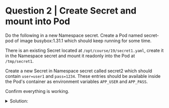 # Question 2 | Create Secret and mount into Pod

Do the following in a new Namespace secret. Create a Pod named secret-pod of image busybox:1.31.1 which should keep running for some time.

There is an existing Secret located at `/opt/course/19/secret1.yaml`, create it in the Namespace secret and mount it readonly into the Pod at `/tmp/secret1`.

Create a new Secret in Namespace secret called secret2 which should contain `user=user1` and `pass=1234`. These entries should be available inside the Pod's container as environment variables `APP_USER` and `APP_PASS`.

Confirm everything is working.

<details><summary>Solution:</summary>

First, we create the Namespace and the requested Secrets in it:

```shell
kubectl create ns secret

cp /opt/course/19/secret1.yaml 19_secret1.yaml

vim 19_secret1.yaml
```

We need to adjust the Namespace for that Secret:

```yaml
# 19_secret1.yaml
apiVersion: v1
data:
  halt: IyEgL2Jpbi9zaAo...
kind: Secret
metadata:
  creationTimestamp: null
  name: secret1
  namespace: secret           # change
```

```shell
kubectl -f 19_secret1.yaml create
```

Next, we create the second Secret:

```shell
kubectl -n secret create secret generic secret2 --from-literal=user=user1 --from-literal=pass=1234
```

Now, we create the Pod template:

```shell
kubectl -n secret run secret-pod --image=busybox:1.31.1 -- sh -c "sleep 5d" > 19.yaml

vim 19.yaml
```

Then, make the necessary changes:

```yaml
# 19.yaml
apiVersion: v1
kind: Pod
metadata:
  creationTimestamp: null
  labels:
    run: secret-pod
  name: secret-pod
  namespace: secret                       # add
spec:
  containers:
  - args:
    - sh
    - -c
    - sleep 1d
    image: busybox:1.31.1
    name: secret-pod
    resources: {}
    env:                                  # add
    - name: APP_USER                      # add
      valueFrom:                          # add
        secretKeyRef:                     # add
          name: secret2                   # add
          key: user                       # add
    - name: APP_PASS                      # add
      valueFrom:                          # add
        secretKeyRef:                     # add
          name: secret2                   # add
          key: pass                       # add
    volumeMounts:                         # add
    - name: secret1                       # add
      mountPath: /tmp/secret1             # add
      readOnly: true                      # add
  dnsPolicy: ClusterFirst
  restartPolicy: Always
  volumes:                                # add
  - name: secret1                         # add
    secret:                               # add
      secretName: secret1                 # add
status: {}
```

It might not be necessary in current K8s versions to specify the readOnly: true because it's the default setting anyways.

And execute:

```shell
kubectl -f 19.yaml create
```

Finally, we check if all is correct:

```shell
kubectl -n secret exec secret-pod -- env | grep APP
kubectl -n secret exec secret-pod -- find /tmp/secret1
kubectl -n secret exec secret-pod -- cat /tmp/secret1/halt
```

</details>
